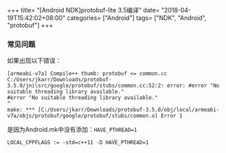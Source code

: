 +++
title= "[Android NDK]protobuf-lite 3.5编译"
date= "2018-04-19T15:42:02+08:00"
categories= ["Android"]
tags= ["NDK", "Android", "protobuf"]
+++

### 常见问题

如果出现以下错误：

    [armeabi-v7a] Compile++ thumb: protobuf <= common.cc
    C:/Users/jkarr/Downloads/protobuf-
    3.5.0/jni\src/google/protobuf/stubs/common.cc:52:2: error: #error "No 
    suitable threading library available."
    #error "No suitable threading library available."
    ^
    make: *** [C:/Users/jkarr/Downloads/protobuf-3.5.0/obj/local/armeabi-
    v7a/objs/protobuf/google/protobuf/stubs/common.o] Error 1

是因为Android.mk中没有添加：`HAVE_PTHREAD=1`

    LOCAL_CPPFLAGS := -std=c++11 -D HAVE_PTHREAD=1
